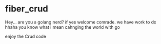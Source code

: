 # fiber_crud


Hey... are you a golang nerd? 
if yes welcome comrade. we have work to do hhaha you know what i mean cahnging the world with go 

enjoy the Crud code 